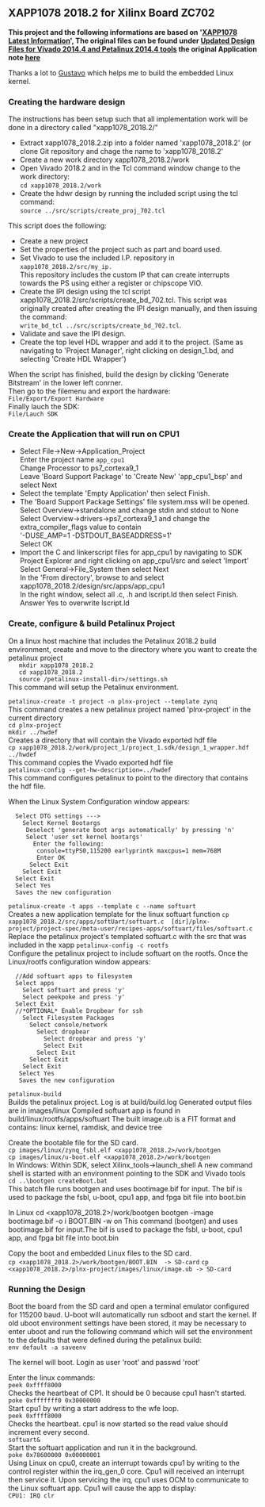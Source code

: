 ## XAPP1078 2018.2 for Xilinx Board ZC702

**This project and the following informations are based on '[XAPP1078 Latest Information][1]', The original files can be found under [Updated Design Files for Vivado 2014.4 and Petalinux 2014.4 tools][2] the original Application note [here][3]**

Thanks a lot to [Gustavo][4] which helps me to build the embedded Linux kernel.

### Creating the hardware design

The instructions has been setup such that all implementation work will be done in a directory called "xapp1078_2018.2/"
* Extract xapp1078_2018.2.zip into a folder named 'xapp1078_2018.2' (or clone Git repository and chage the name to 'xapp1078_2018.2'
* Create a new work directory  xapp1078_2018.2/work
* Open Vivado 2018.2 and in the Tcl command window change to the work directory:<br>
 `cd xapp1078_2018.2/work`
* Create  the hdwr design by running the included script using the tcl command:<br>
 `source ../src/scripts/create_proj_702.tcl`

This script does the following:
* Create a new project
* Set the properties of the project such as part and board used.
* Set Vivado to use the included I.P. repository in<br>
 `xapp1078_2018.2/src/my_ip.`<br>
 This repository includes the custom IP that can create interrupts towards the PS using either a register or chipscope VIO.
* Create the IPI design using the tcl script xapp1078_2018.2/src/scripts/create_bd_702.tcl. This script was originally created after creating the IPI design manually, and then issuing the command:  
 `write_bd_tcl ../src/scripts/create_bd_702.tcl`.
* Validate and save the IPI design.
* Create the top level HDL wrapper and add it to the project. (Same as navigating to 'Project Manager', right clicking on design_1.bd, and selecting 'Create HDL Wrapper')

When the script has finished, build the design by clicking 'Generate Bitstream' in the lower left conrner.  
Then go to the filemenu and export the hardware:  
 `File/Export/Export Hardware`  
Finally lauch the SDK:  
 `File/Lauch SDK`  

### Create the Application that will run on CPU1
* Select File->New->Application_Project<br>
  Enter the project name `app_cpu1`<br>
  Change Processor to ps7_cortexa9_1<br>
  Leave 'Board Support Package' to 'Create New' 'app_cpu1_bsp' and select Next
* Select the template 'Empty Application' then select Finish.
* The 'Board Support Package Settings' file system.mss will be opened.<br>
  Select Overview->standalone and change stdin and stdout to None<br>
  Select Overview->drivers->ps7_cortexa9_1 and change the extra_compiler_flags value to contain<br>
  '-DUSE_AMP=1 -DSTDOUT_BASEADDRESS=1'<br>
  Select OK<br>
* Import the C and linkerscript files for app_cpu1 by navigating to SDK Project Explorer and right clicking on app_cpu1/src and select 'Import'<br>
  Select General->File_System then select Next<br>
  In the 'From directory', browse to and select xapp1078_2018.2/design/src/apps/app_cpu1<br>
  In the right window, select all .c, .h and lscript.ld then select Finish. Answer Yes to overwrite lscript.ld<br>

### Create, configure & build Petalinux Project

On a linux host machine that includes the Petalinux 2018.2 build environment, create and move to the directory where you want to create the petalinux project<br>
`	mkdir xapp1078_2018.2`<br>
`	cd xapp1078_2018.2`<br>
`	source /petalinux-install-dir>/settings.sh`<br>
This command will setup the Petalinux environment. 

  `petalinux-create -t project -n plnx-project --template zynq`<br>
This command creates a new petalinux project named 'plnx-project' in the current directory<br>
  `cd plnx-project`<br>
  `mkdir ../hwdef`<br>
Creates a directory that will contain the Vivado exported hdf file<br>
  `cp xapp1078_2018.2/work/project_1/project_1.sdk/design_1_wrapper.hdf ../hwdef`<br>
  This command copies the Vivado exported hdf file<br>
  `petalinux-config --get-hw-description=../hwdef`<br>
This command configures petalinux to point to the directory that contains the hdf file.<br>

When the Linux System Configuration window appears:<br>
```
  Select DTG settings --->
    Select Kernel Bootargs 
     Deselect 'generate boot args automatically' by pressing 'n'
     Select 'user set kernel bootargs' 
       Enter the following:
        console=ttyPS0,115200 earlyprintk maxcpus=1 mem=768M
		Enter OK
	  Select Exit
    Select Exit
  Select Exit	  
  Select Yes
  Saves the new configuration
```

`petalinux-create -t apps --template c --name softuart`<br>
Creates a new application template for the linux softuart function
`cp xapp1078_2018.2/src/apps/softUart/softuart.c  [dir]/plnx-project/project-spec/meta-user/recipes-apps/softuart/files/softuart.c`<br>
Replace the petalinux project's templated softuart.c with the src that was included in the xapp
`petalinux-config -c rootfs`<br>
Configure the petalinux project to include softuart on the rootfs.
Once the Linux/rootfs configuration window appears:<br>
```
  //Add softuart apps to filesystem
  Select apps
    Select softuart and press 'y'
    Select peekpoke and press 'y'
  Select Exit
  //*OPTIONAL* Enable Dropbear for ssh
    Select Filesystem Packages
      Select console/network
        Select dropbear
          Select dropbear and press 'y'
          Select Exit
        Select Exit
      Select Exit
    Select Exit
   Select Yes
   Saves the new configuration
```

`petalinux-build`<br>
Builds the petalinux project. Log is at build/build.log Generated output files are in images/linux Compiled softuart app is found in build/linux/rootfs/apps/softuart The built image.ub is a FIT format and contains: linux kernel, ramdisk, and device tree

Create the bootable file for the SD card.<br>
`cp images/linux/zynq_fsbl.elf <xapp1078_2018.2>/work/bootgen`<br>
`cp images/linux/u-boot.elf <xapp1078_2018.2>/work/bootgen`<br>
In Windows: Within SDK, select Xilinx_tools->launch_shell A new command shell is started with an environment pointing to the SDK and Vivado tools<br>
`cd ..\bootgen createBoot.bat`<br>
This batch file runs bootgen and uses bootimage.bif for input. The bif is used to package the fsbl, u-boot, cpu1 app, and fpga bit file into boot.bin

In Linux cd <xapp1078_2018.2>/work/bootgen bootgen -image bootimage.bif -o i BOOT.BIN -w on This command (bootgen) and uses bootimage.bif for input.The bif is used to package the fsbl, u-boot, cpu1 app, and fpga bit file into boot.bin

Copy the boot and embedded Linux files to the SD card.<br>
`cp <xapp1078_2018.2>/work/bootgen/BOOT.BIN  -> SD-card`
`cp <xapp1078_2018.2>/plnx-project/images/linux/image.ub -> SD-card`

### Running the Design

Boot the board from the SD card and open a terminal emulator configured for 115200 baud. U-boot will automatically run sdboot and start the kernel. If old uboot environment settings have been stored, it may be necessary to enter uboot and run the following command which will set the environment to the defaults that were defined during the petalinux build:<br>
`env default -a saveenv`

The kernel will boot. Login as user 'root' and passwd 'root'

Enter the linux commands:<br>
`peek 0xffff8000`<br>
Checks the heartbeat of CP1. It should be 0 because cpu1 hasn't started.<br>
`poke 0xfffffff0 0x30000000`<br>
Start cpu1 by writing a start address to the wfe loop.<br>
`peek 0xffff8000`<br>
Checks the heartbeat. cpu1 is now started so the read value should increment every second.<br>
`softuart&`<br>
Start the softuart application and run it in the background.<br>
`poke 0x78600000 0x00000001`<br>
Using Linux on cpu0, create an interrupt towards cpu1 by writing to the control register within the irq_gen_0 core. Cpu1 will received an interrupt then service it. Upon servicing the irq, cpu1 uses OCM to communicate to the Linux softuart app. Cpu1 will cause the app to display:<br>
`CPU1: IRQ clr `<br>

  [1]: https://xilinx-wiki.atlassian.net/wiki/spaces/A/pages/18841653/XAPP1078+Latest+Information
  [2]: https://xilinx-wiki.atlassian.net/wiki/spaces/A/pages/18841653/XAPP1078+Latest+Information#XAPP1078LatestInformation-UpdatedDesignFilesforVivado2014.4andPetalinux2014.4tools
  [3]: https://github.com/crane-soft/Xilinx-XAPP1078/tree/main/docs/xapp1078-amp-linux-bare-metal.pdf
  [4]: https://github.com/gustandil/xapp1078_2018.3_zybo_zed
  